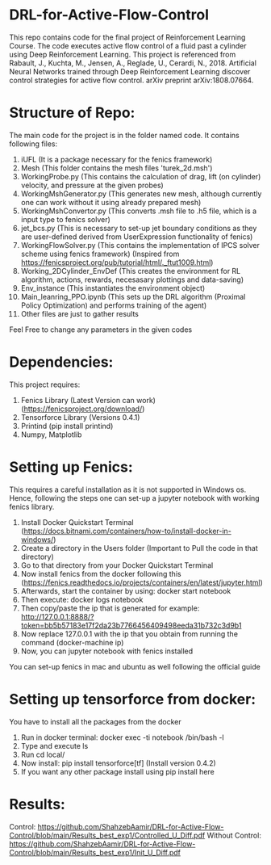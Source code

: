 # DRL-for-Active-Flow-Control
This repo contains code for the final project of Reinforcement Learning Course. The code executes active flow control of a fluid past a cylinder using Deep Reinforcement Learning. This project is referenced from Rabault, J., Kuchta, M., Jensen, A., Reglade, U., Cerardi, N., 2018. Artificial Neural Networks trained through Deep Reinforcement Learning discover control strategies for active flow control. arXiv preprint arXiv:1808.07664.

# Structure of Repo:
The main code for the project is in the folder named code. It contains following files:
1. iUFL (It is a package necessary for the fenics framework)
2. Mesh (This folder contains the mesh files 'turek_2d.msh')
3. WorkingProbe.py (This contains the calculation of drag, lift (on cylinder) velocity, and pressure at the given probes)
4. WorkingMshGenerator.py (This generates new mesh, although currently one can work without it using already prepared mesh)
5. WorkingMshConvertor.py (This converts .msh file to .h5 file, which is a input type to fenics solver)
6. jet_bcs.py (This is necessary to set-up jet boundary conditions as they are user-defined derived from UserExpression functionality of fenics)
7. WorkingFlowSolver.py (This contains the implementation of IPCS solver scheme using fenics framework) (Inspired from https://fenicsproject.org/pub/tutorial/html/._ftut1009.html)
8. Working_2DCylinder_EnvDef (This creates the environment for RL algorithm, actions, rewards, necesasary plottings and data-saving)
9. Env_instance (This instantiates the environment object)
10. Main_leanring_PPO.ipynb (This sets up the DRL algorithm (Proximal Policy Optimization) and performs training of the agent)
11. Other files are just to gather results

Feel Free to change any parameters in the given codes

# Dependencies:
This project requires:
1. Fenics Library (Latest Version can work) (https://fenicsproject.org/download/)
3. Tensorforce Library (Versions 0.4.1)
4. Printind (pip install printind)
5. Numpy, Matplotlib

# Setting up Fenics:
This requires a careful installation as it is not supported in Windows os. Hence, following the steps one can set-up a jupyter notebook with working fenics library.
1. Install Docker Quickstart Terminal (https://docs.bitnami.com/containers/how-to/install-docker-in-windows/)
2. Create a directory in the Users folder (Important to Pull the code in that directory)
3. Go to that directory from your Docker Quickstart Terminal
4. Now install fenics from the docker following this (https://fenics.readthedocs.io/projects/containers/en/latest/jupyter.html)
5. Afterwards, start the container by using: docker start notebook
6. Then execute: docker logs notebook
7. Then copy/paste the ip that is generated for example: http://127.0.0.1:8888/?token=bb5b57183e17f2da23b7766456409498eeda31b732c3d9b1
8. Now replace 127.0.0.1 with the ip that you obtain from running the command (docker-machine ip)
9. Now, you can jupyter notebook with fenics installed

You can set-up fenics in mac and ubuntu as well following the official guide

# Setting up tensorforce from docker:
You have to install all the packages from the docker
1. Run in docker terminal: docker exec -ti notebook /bin/bash -l
2. Type and execute ls
3. Run cd local/
4. Now install: pip install tensorforce[tf] (Install version 0.4.2)
5. If you want any other package install using pip install here

# Results:

Control: https://github.com/ShahzebAamir/DRL-for-Active-Flow-Control/blob/main/Results_best_exp1/Controlled_U_Diff.pdf
Without Control: https://github.com/ShahzebAamir/DRL-for-Active-Flow-Control/blob/main/Results_best_exp1/Init_U_Diff.pdf  
